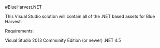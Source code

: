 #BlueHarvest.NET

This Visual Studio solution will contain all of the .NET based assets for
Blue Harvest.

Requirements:

Visual Studio 2013 Community Edition (or newer)
.NET 4.5
